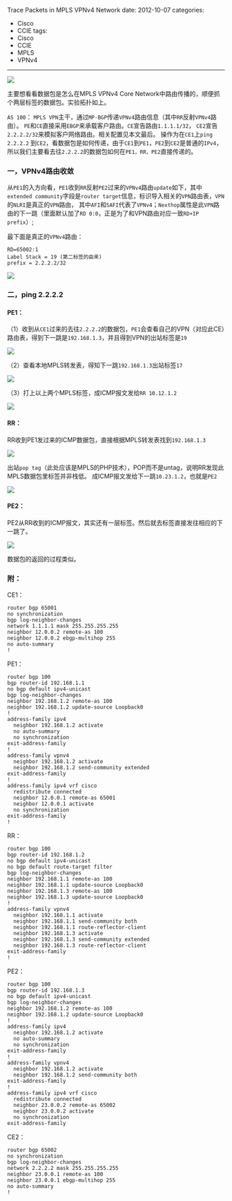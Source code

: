 Trace Packets in MPLS VPNv4 Network
date: 2012-10-07
categories:
- Cisco
- CCIE
tags:
- Cisco
- CCIE
- MPLS
- VPNv4
---

![](/thumbnails/vpnv4-packets/topo.png)

主要想看看数据包是怎么在MPLS VPNv4 Core Network中路由传播的，顺便抓个两层标签的数据包。实验拓扑如上。

`AS 100`： `MPLS VPN`主干，通过`MP-BGP`传递`VPNv4`路由信息（其中`RR`反射`VPNv4`路由）。
`PE`和`CE`直接采用`EBGP`来承载客户路由。`CE`宣告路由`1.1.1.1/32`， `CE2`宣告`2.2.2.2/32`来模拟客户网络路由。相关配置见本文最后。
操作为在`CE1`上`ping 2.2.2.2` 到`CE2`，看数据包是如何传递，由于`CE1`到`PE1`，`PE2`到`CE2`是普通的`IPv4`，所以我们主要看去往`2.2.2.2`的数据包如何在`PE1，RR，PE2`直接传递的。


### 一，VPNv4路由收敛

从`PE1`的入方向看，`PE1`收到`RR`反射`PE2`过来的`VPNv4`路由`update`如下，其中`extended community`字段是`router target`信息，标识导入相关的`VPN`路由表，`VPN`的`NLRI`是真正的`VPN`路由，
其中`AFI`和`SAFI`代表了`VPNv4`；`Nexthop`属性是此`VPN`路由的下一跳（里面默认加了`RD 0:0`，正是为了和VPN路由对应一致`RD+IP prefix`）;

最下面是真正的`VPNv4`路由：

    RD=65002:1
    Label Stack = 19 (第二标签的由来)
    prefix = 2.2.2.2/32

![](/thumbnails/vpnv4-packets/wireshark1.png)

### 二，ping 2.2.2.2

#### PE1：

（1）收到从`CE1`过来的去往`2.2.2.2`的数据包，`PE1`会查看自己的VPN（对应此CE）路由表，得到下一跳是`192.168.1.3`，并且得到VPN的出站标签是`19`

![](/thumbnails/vpnv4-packets/show1.png)


（2）查看本地MPLS转发表，得知下一跳`192.168.1.3`出站标签`17`

![](/thumbnails/vpnv4-packets/show2.png)

（3）打上以上两个MPLS标签，成ICMP报文发给`RR 10.12.1.2`

![](/thumbnails/vpnv4-packets/wireshark2.png)

#### RR：

RR收到PE1发过来的ICMP数据包，直接根据MPLS转发表找到`192.168.1.3`

![](/thumbnails/vpnv4-packets/show3.png)

出站`pop tag`（此处应该是MPLS的PHP技术），POP而不是untag，说明RR发现此MPLS数据包里标签并非栈低。
成ICMP报文发给下一跳`10.23.1.2`，也就是`PE2`

![](/thumbnails/vpnv4-packets/wireshark3.png)

#### PE2：

PE2从RR收到的ICMP报文，其实还有一层标签。然后就去标签直接发往相应的下一跳了。

![](/thumbnails/vpnv4-packets/show4.png)

数据包的返回的过程类似。


### 附：

CE1：

```
router bgp 65001
no synchronization
bgp log-neighbor-changes
network 1.1.1.1 mask 255.255.255.255
neighbor 12.0.0.2 remote-as 100
neighbor 12.0.0.2 ebgp-multihop 255
no auto-summary
!
```
PE1：

```
router bgp 100
bgp router-id 192.168.1.1
no bgp default ipv4-unicast
bgp log-neighbor-changes
neighbor 192.168.1.2 remote-as 100
neighbor 192.168.1.2 update-source Loopback0
!
address-family ipv4
  neighbor 192.168.1.2 activate
  no auto-summary
  no synchronization
exit-address-family
!
address-family vpnv4
  neighbor 192.168.1.2 activate
  neighbor 192.168.1.2 send-community extended
exit-address-family
!
address-family ipv4 vrf cisco
  redistribute connected
  neighbor 12.0.0.1 remote-as 65001
  neighbor 12.0.0.1 activate
  no synchronization
exit-address-family
!
```
RR：

```
router bgp 100
bgp router-id 192.168.1.2
no bgp default ipv4-unicast
no bgp default route-target filter
bgp log-neighbor-changes
neighbor 192.168.1.1 remote-as 100
neighbor 192.168.1.1 update-source Loopback0
neighbor 192.168.1.3 remote-as 100
neighbor 192.168.1.3 update-source Loopback0
!
address-family vpnv4
  neighbor 192.168.1.1 activate
  neighbor 192.168.1.1 send-community both
  neighbor 192.168.1.1 route-reflector-client
  neighbor 192.168.1.3 activate
  neighbor 192.168.1.3 send-community extended
  neighbor 192.168.1.3 route-reflector-client
exit-address-family
!
```

PE2：

```
router bgp 100
bgp router-id 192.168.1.3
no bgp default ipv4-unicast
bgp log-neighbor-changes
neighbor 192.168.1.2 remote-as 100
neighbor 192.168.1.2 update-source Loopback0
!
address-family ipv4
  neighbor 192.168.1.2 activate
  no auto-summary
  no synchronization
exit-address-family
!
address-family vpnv4
  neighbor 192.168.1.2 activate
  neighbor 192.168.1.2 send-community both
exit-address-family
!
address-family ipv4 vrf cisco
  redistribute connected
  neighbor 23.0.0.2 remote-as 65002
  neighbor 23.0.0.2 activate
  no synchronization
exit-address-family
```

CE2：

```
router bgp 65002
no synchronization
bgp log-neighbor-changes
network 2.2.2.2 mask 255.255.255.255
neighbor 23.0.0.1 remote-as 100
neighbor 23.0.0.1 ebgp-multihop 255
no auto-summary
!
```